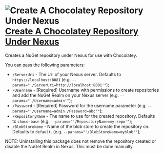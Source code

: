 # ![Create A Chocolatey Repository Under Nexus](https://rawcdn.githack.com/pauby/ChocoPackages/53d087737359e5b19588374db7bbdd1c6ac42829/icons/nexus-choco-repo.png "Nexus Logo") [Create A Chocolatey Repository Under Nexus](https://chocolatey.org/packages/nexus-choco-repo)

Creates a NuGet repository under Nexus for use with Chocolatey.

You can pass the following parameters:

* `/ServerUri`      - The Uri of your Nexus server. Defaults to `https://localhost:8081` (e.g. `--params="'/ServerUri=http://localhost:8081'"`);
* `/Username`       - [Required] Username with permissions to create repositories and add the NuGet Realm on your Nexus server (e.g. `--params="'/Username=admin'"`);
* `/Password`       - [Required] Password for the username parameter (e.g. `--params="'/Username=admin /Password=abc'"`);
* `/RepositoryName` - The name to use for the created repository. Defaults to `choco-base` (e.g. `--params="'/RepositoryName=my-repo'"`);
* `/BlobStoreName`  - Name of the blob store to create the repository on. Defaults to `default`. (e.g. `--params="'/BlobStoreName=myblob'"`);

NOTE: Uninstalling this package does not remove the repository created or disable the NuGet Realm in Nexus. This must be done manually.